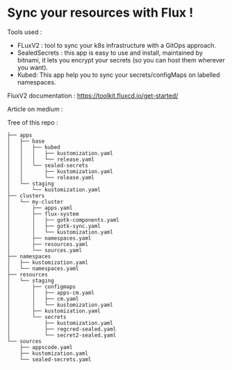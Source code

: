 # Sync your resources with Flux !

Tools used : 

- FLuxV2 : tool to sync your k8s infrastructure with a GitOps approach.
- SealedSecrets : this app is easy to use and install, maintained by bitnami, it lets you encrypt your secrets (so you can host them wherever you want). 
- Kubed: This app help you to sync your secrets/configMaps on labelled namespaces.


FluxV2 documentation : 
https://toolkit.fluxcd.io/get-started/

Article on medium : 


Tree of this repo : 
```
├── apps
│   ├── base
│   │   ├── kubed
│   │   │   ├── kustomization.yaml
│   │   │   └── release.yaml
│   │   └── sealed-secrets
│   │       ├── kustomization.yaml
│   │       └── release.yaml
│   └── staging
│       └── kustomization.yaml
├── clusters
│   └── my-cluster
│       ├── apps.yaml
│       ├── flux-system
│       │   ├── gotk-components.yaml
│       │   ├── gotk-sync.yaml
│       │   └── kustomization.yaml
│       ├── namespaces.yaml
│       ├── resources.yaml
│       └── sources.yaml
├── namespaces
│   ├── kustomization.yaml
│   └── namespaces.yaml
├── resources
│   └── staging
│       ├── configmaps
│       │   ├── apps-cm.yaml
│       │   ├── cm.yaml
│       │   └── kustomization.yaml
│       ├── kustomization.yaml
│       └── secrets
│           ├── kustomization.yaml
│           ├── regcred-sealed.yaml
│           └── secret2-sealed.yaml
└── sources
    ├── appscode.yaml
    ├── kustomization.yaml
    └── sealed-secrets.yaml
```
